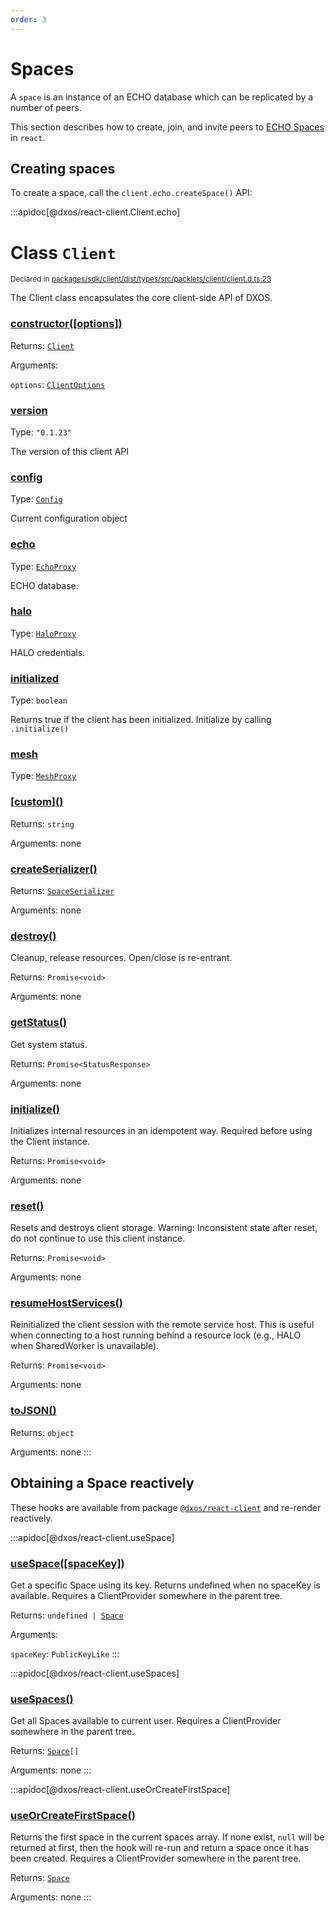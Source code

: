 ```yaml
---
order: 3
---
```


# Spaces

A `space` is an instance of an ECHO database which can be replicated by a number of peers.

This section describes how to create, join, and invite peers to [ECHO Spaces](../platform/#spaces) in `react`.

## Creating spaces

To create a space, call the `client.echo.createSpace()` API:

:::apidoc[@dxos/react-client.Client.echo]
# Class `Client`

<sub>Declared in [packages/sdk/client/dist/types/src/packlets/client/client.d.ts:23]()</sub>

The Client class encapsulates the core client-side API of DXOS.

### [constructor(\[options\])]()

Returns: <code>[Client](/api/@dxos/react-client/classes/Client)</code>

Arguments:

`options`: <code>[ClientOptions](/api/@dxos/react-client/types/ClientOptions)</code>

### [version]()

Type: <code>"0.1.23"</code>

The version of this client API

### [config]()

Type: <code>[Config](/api/@dxos/react-client/classes/Config)</code>

Current configuration object

### [echo]()

Type: <code>[EchoProxy](/api/@dxos/react-client/classes/EchoProxy)</code>

ECHO database.

### [halo]()

Type: <code>[HaloProxy](/api/@dxos/react-client/classes/HaloProxy)</code>

HALO credentials.

### [initialized]()

Type: <code>boolean</code>

Returns true if the client has been initialized. Initialize by calling  `.initialize()`

### [mesh]()

Type: <code>[MeshProxy](/api/@dxos/react-client/classes/MeshProxy)</code>

### [\[custom\]()]()

Returns: <code>string</code>

Arguments: none

### [createSerializer()]()

Returns: <code>[SpaceSerializer](/api/@dxos/react-client/classes/SpaceSerializer)</code>

Arguments: none

### [destroy()]()

Cleanup, release resources.
Open/close is re-entrant.

Returns: <code>Promise\<void></code>

Arguments: none

### [getStatus()]()

Get system status.

Returns: <code>Promise\<StatusResponse></code>

Arguments: none

### [initialize()]()

Initializes internal resources in an idempotent way.
Required before using the Client instance.

Returns: <code>Promise\<void></code>

Arguments: none

### [reset()]()

Resets and destroys client storage.
Warning: Inconsistent state after reset, do not continue to use this client instance.

Returns: <code>Promise\<void></code>

Arguments: none

### [resumeHostServices()]()

Reinitialized the client session with the remote service host.
This is useful when connecting to a host running behind a resource lock
(e.g., HALO when SharedWorker is unavailable).

Returns: <code>Promise\<void></code>

Arguments: none

### [toJSON()]()

Returns: <code>object</code>

Arguments: none
:::

## Obtaining a Space reactively

These hooks are available from package [`@dxos/react-client`](https://www.npmjs.com/package/@dxos/react-client) and re-render reactively.

:::apidoc[@dxos/react-client.useSpace]
### [useSpace(\[spaceKey\])](https://github.com/dxos/dxos/blob/main/packages/sdk/react-client/src/echo/useSpaces.ts#L18)

Get a specific Space using its key. Returns undefined when no spaceKey is
available. Requires a ClientProvider somewhere in the parent tree.

Returns: <code>undefined | [Space](/api/@dxos/react-client/interfaces/Space)</code>

Arguments:

`spaceKey`: <code>PublicKeyLike</code>
:::

:::apidoc[@dxos/react-client.useSpaces]
### [useSpaces()](https://github.com/dxos/dxos/blob/main/packages/sdk/react-client/src/echo/useSpaces.ts#L59)

Get all Spaces available to current user.
Requires a ClientProvider somewhere in the parent tree.

Returns: <code>[Space](/api/@dxos/react-client/interfaces/Space)\[]</code>

Arguments: none
:::

:::apidoc[@dxos/react-client.useOrCreateFirstSpace]
### [useOrCreateFirstSpace()](https://github.com/dxos/dxos/blob/main/packages/sdk/react-client/src/echo/useSpaces.ts#L29)

Returns the first space in the current spaces array. If none exist,  `null`
will be returned at first, then the hook will re-run and return a space once
it has been created. Requires a ClientProvider somewhere in the parent tree.

Returns: <code>[Space](/api/@dxos/react-client/interfaces/Space)</code>

Arguments: none
:::
